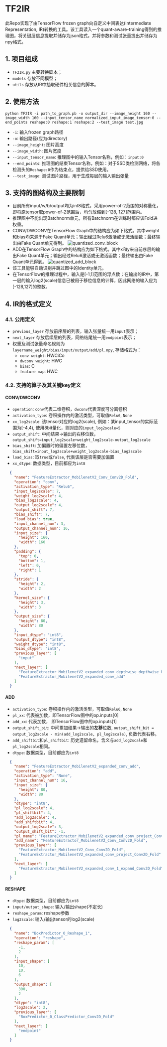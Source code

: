 # TF2IR
此Repo实现了由TensorFlow frozen graph向自定义中间表达(Intermediate Representation, IR)转换的工具。该工具读入一个quant-aware-training得到的推理图，将关键层信息提取并储存为json格式，并将参数和测试张量提出并储存为npy格式。

## 1. 项目组成
- `TF2IR.py` 主要转换脚本；
- `models` 存放不同模型；
- `utils` 存放从IR中抽取硬件相关信息的脚本。

## 2. 使用方法
`python TF2IR -i path_to_graph.pb -o output_dir --image_height 160 --image_width 160 --input_tensor_name normalized_input_image_tensor:0 --end_points reshape:0 reshape:1 reshape:2 --test_image test.jpg`
- `-i`: 输入frozen graph路径
- `-o`: 输出路径(应为directory)
- `--image_height`: 图片高度
- `--image_width`: 图片宽度
- `--input_tensor_name`: 推理图中的输入Tensor名称，例如：`input:0`
- `--end_points`: 推理图的结束Tensor名称，例如：对于SSD类检测网络，将各检测头的`Reshape:0`作为结束点，提供给SSD使用。
- `--test_image`: 测试图片路径，用于生成每层的输入输出张量

## 3. 支持的图结构及主要限制
- 目前所有input/w/b/output均为int8格式，采用power-of-2范围的对称量化，即将原tensor取power-of-2范围后，均匀放缩到[-128, 127]范围内。
- 推理图中不能出现Batchnorm单元，所有Batchnorm在训练时都应该Fold进权重。
- CONV/DWCONV在TensorFlow Graph中的结构应为如下格式。其中weight和bias均来源于Fake Quant单元；输出经过Relu6激活或无激活函数；最终输出由Fake Quant单元得到。
![quantized_conv_block](./doc/quantized_conv_block.png)
- ADD在TensorFlow Graph中的结构应为如下格式。其中x和y来自前序层的输出Fake Quant单元；输出经过Relu6激活或无激活函数；最终输出由Fake Quant单元得到。
![quantized_add_block](./doc/quantized_add_block.png)
- 该工具能够自动识别并跳过图中的Identity单元。
- 在TensorFlow的推理过程中，输入是[-1,1]范围的浮点数；在输出的IR中，第一层的输入log2(scale)信息已被用于移位信息的计算，因此网络的输入应为[-128,127]的整数。


## 4. IR的格式定义
### 4.1. 公用定义
- `previous_layer` 存放前序层的列表，输入张量统一用`input`表示；
- `next_layer` 存放后续层的列表，网络结尾统一用`endpoint`表示；
- 权重及测试张量命名规则为`layername_weight/bias/input/output/add/pl.npy`, 存储格式为：
    - `conv weight`: HWCiCo
    - `dwconv weight`: HWC
    - `bias`: C
    - `feature map`: HWC

### 4.2. 支持的算子及其关键key定义
#### CONV/DWCONV
- `operation`: `conv`代表二维卷积，`dwconv`代表深度可分离卷积
- `activation_type`: 卷积操作内的激活类型，可取值`Relu6`, `None`
- `xx_log2scale`: 该tensor对应的log2(scale), 例如：某input_tensor的实际范围为[-4,4), 使用8bit量化，则对应的`input_log2scale=5`
- `output_shift`: 中间结果->输出的右移位数，`output_shift=input_log2scale+weight_log2scale-output_log2scale`
- `bias_shift`: 加偏置时的偏置左移位数，`bias_shift=input_log2scale+weight_log2scale-bias_log2scale`
- `load_bias`: 取`true`或`false`, 代表该层是否需要加偏置
- `xx_dtype`: 数据类型，目前都应为`int8`

``` json
  {
    "name": "FeatureExtractor_MobilenetV2_Conv_Conv2D_Fold",
    "operation": "conv",
    "activation_type": "Relu6",
    "input_log2scale": 7,
    "weight_log2scale": 4,
    "bias_log2scale": 4,
    "output_log2scale": 4,
    "output_shift": 7,
    "bias_shift": 7,
    "load_bias": true,
    "input_channel_num": 3,
    "output_channel_num": 16,
    "input_size": {
      "height": 160,
      "width": 160
    },
    "padding": {
      "top": 0,
      "bottom": 1,
      "left": 0,
      "right": 1
    },
    "stride": {
      "height": 2,
      "width": 2
    },
    "kernel_size": {
      "height": 3,
      "width": 3
    },
    "output_size": {
      "height": 80,
      "width": 80
    },
    "input_dtype": "int8",
    "output_dtype": "int8",
    "weight_dtype": "int8",
    "bias_dtype": "int8",
    "previous_layer": [
      "input"
    ],
    "next_layer": [
      "FeatureExtractor_MobilenetV2_expanded_conv_depthwise_depthwise_Fold",
      "FeatureExtractor_MobilenetV2_expanded_conv_add"
    ]
  }
```

#### ADD
- `activation_type`: 卷积操作内的激活类型，可取值`Relu6`, `None`
- `pl_xx`: 代表被加数，即TensorFlow图中的op.inputs[0]
- `add_xx`: 代表加数， 即TensorFlow图中的op.inputs[1]
- `output_shift_bit`: 中间累加结果->输出的**左移**位数, `output_shift_bit = output_log2scale - min(add_log2scale, pl_log2scale)`, 负数代表右移。
- `add_shiftbit`和`pl_shiftbit`: 历史遗留命名，含义与`add_log2scale`和`pl_log2scale`相同。
- `dtype`: 数据类型，目前都应为`int8`

``` json
  {
    "name": "FeatureExtractor_MobilenetV2_expanded_conv_add",
    "operation": "add",
    "activation_type": "None",
    "input_channel_num": 16,
    "input_size": {
      "height": 80,
      "width": 80
    },
    "dtype": "int8",
    "pl_log2scale": 4,
    "pl_shiftbit": 4,
    "add_log2scale": 4,
    "add_shiftbit": 4,
    "output_log2scale": 3,
    "output_shift_bit": -1,
    "pl_name": "FeatureExtractor_MobilenetV2_expanded_conv_project_Conv2D_Fold",
    "add_name": "FeatureExtractor_MobilenetV2_Conv_Conv2D_Fold",
    "previous_layer": [
      "FeatureExtractor_MobilenetV2_Conv_Conv2D_Fold",
      "FeatureExtractor_MobilenetV2_expanded_conv_project_Conv2D_Fold"
    ],
    "next_layer": [
      "FeatureExtractor_MobilenetV2_expanded_conv_1_expand_Conv2D_Fold"
    ]
  }
```

#### RESHAPE
- `dtype`: 数据类型，目前都应为`int8`
- `input/output_shape`: 输入/输出shape(不定长)
- `reshape_param`: reshape参数
- `log2scale`: 输入/输出tensor的log2(scale)

``` json
  {
    "name": "BoxPredictor_0_Reshape_1",
    "operation": "reshape",
    "reshape_param": [
      -1,
      2
    ],
    "input_shape": [
      10,
      10,
      6
    ],
    "output_shape": [
      300,
      2
    ],
    "dtype": "int8",
    "log2scale": 2,
    "previous_layer": [
      "BoxPredictor_0_ClassPredictor_Conv2D_Fold"
    ],
    "next_layer": [
      "endpoint"
    ]
  }
```

